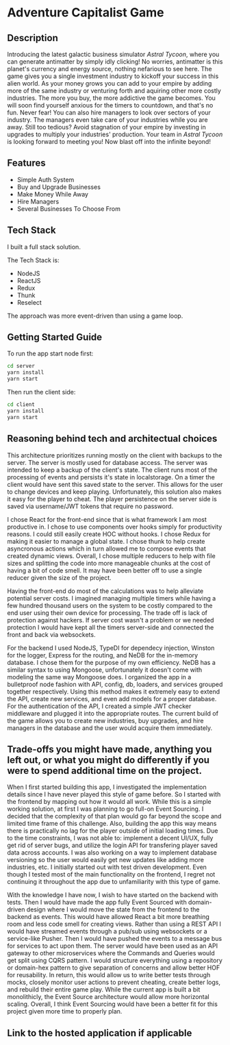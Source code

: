 # Adventure Capitalist Game

## Description

Introducing the latest galactic business simulator *Astral Tycoon*, where you can generate antimatter by simply idly clicking! No worries, antimatter is this planet's currency and energy source, nothing nefarious to see here. The game gives you a single investment industry to kickoff your success in this alien world. As your money grows you can add to your empire by adding more of the same industry or venturing forth and aquiring other more costly industries. The more you buy, the more addictive the game becomes. You will soon find yourself anxious for the timers to countdown, and that's no fun. Never fear! You can also hire managers to look over sectors of your industry. The managers even take care of your industries while you are away. Still too tedious? Avoid stagnation of your empire by investing in upgrades to multiply your industries' production. Your team in *Astral Tycoon* is looking forward to meeting you! Now blast off into the infinite beyond!

## Features

- Simple Auth System
- Buy and Upgrade Businesses
- Make Money While Away
- Hire Managers
- Several Businesses To Choose From


## Tech Stack

I built a full stack solution.

The Tech Stack is:
- NodeJS
- ReactJS
- Redux
- Thunk
- Reselect

The approach was more event-driven than using a game loop.

## Getting Started Guide

To run the app start node first:
```bash
cd server
yarn install
yarn start
```

Then run the client side:
```bash
cd client
yarn install
yarn start
```


## Reasoning behind tech and architectual choices

This architecture prioritizes running mostly on the client with backups to the server. The server is mostly used for database access. The server was intended to keep a backup of the client's state. The client runs most of the processing of events and persists it's state in localstorage. On a timer the client would have sent this saved state to the server. This allows for the user to change devices and keep playing. Unfortunately, this solution also makes it easy for the player to cheat. The player persistence on the server side is saved via username/JWT tokens that require no password.

I chose React for the front-end since that is what framework I am most productive in. I chose to use components over hooks simply for productivity reasons. I could still easily create HOC without hooks. I chose Redux for making it easier to manage a global state. I chose thunk to help create asyncronous actions which in turn allowed me to compose events that created dynamic views. Overall, I chose multiple reducers to help with file sizes and splitting the code into more manageable chunks at the cost of having a bit of code smell. It may have been better off to use a single reducer given the size of the project.

Having the front-end do most of the calculations was to help alleviate potential server costs. I imagined managing multiple timers while having a few hundred thousand users on the system to be costly compared to the end user using their own device for processing. The trade off is lack of protection against hackers. If server cost wasn't a problem or we needed protection I would have kept all the timers server-side and connected the front and back via websockets.

For the backend I used NodeJS, TypeDI for dependecy injection, Winston for the logger, Express for the routing, and NeDB for the in-memory database. I chose them for the purpose of my own efficiency. NeDB has a similar syntax to using Mongoose, unfortunately it doesn't come with modeling the same way Mongoose does. I organized the app in a bulletproof node fashion with API, config, db, loaders, and services grouped together respectively. Using this method makes it extremely easy to extend the API, create new services, and even add models for a proper database. For the authentication of the API, I created a simple JWT checker middleware and plugged it into the appropriate routes. The current build of the game allows you to create new industries, buy upgrades, and hire managers in the database and the user would acquire them immediately.


## Trade-offs you might have made, anything you left out, or what you might do differently if you were to spend additional time on the project.

When I first started building this app, I investigated the implementation details since I have never played this style of game before. So I started with the frontend by mapping out how it would all work. While this is a simple working solution, at first I was planning to go full-on Event Sourcing. I decided that the complexity of that plan would go far beyond the scope and limited time frame of this challenge. Also, building the app this way means there is practically no lag for the player outside of initial loading times. Due to the time constraints, I was not able to: implement a decent UI/UX, fully get rid of server bugs, and utilize the login API for transfering player saved data across accounts. I was also working on a way to implement database versioning so the user would easily get new updates like adding more industries, etc. I initially started out with test driven development. Even though I tested most of the main functionality on the frontend, I regret not continuing it throughout the app due to unfamiliarity with this type of game.

With the knowledge I have now, I wish to have started on the backend with tests. Then I would have made the app fully Event Sourced with domain-driven design where I would move the state from the frontend to the backend as events. This would have allowed React a bit more breathing room and less code smell for creating views. Rather than using a REST API I would have streamed events through a pub/sub using websockets or a service-like Pusher. Then I would have pushed the events to a message bus for services to act upon them. The server would have been used as an API gateway to other microservices where the Commands and Queries would get split using CQRS pattern. I would structure everything using a repository or domain-hex pattern to give separation of concerns and allow better HOF for reusability. In return, this would allow us to write better tests through mocks, closely monitor user actions to prevent cheating, create better logs, and rebuild their entire game play. While the current app is built a bit monolithicly, the Event Source architecture would allow more horizontal scaling. Overall, I think Event Sourcing would have been a better fit for this project given more time to properly plan.

## Link to the hosted application if applicable

